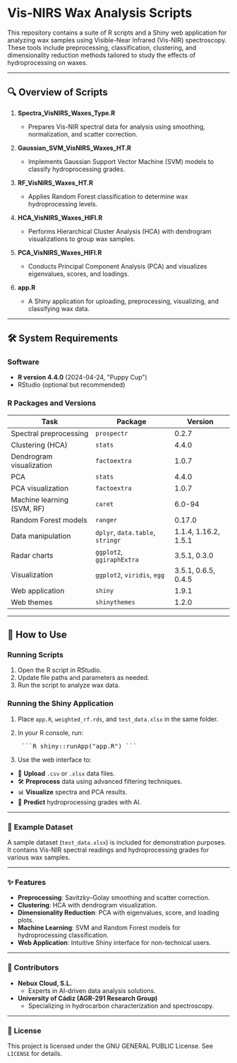 # **Vis-NIRS Wax Analysis Scripts**

This repository contains a suite of R scripts and a Shiny web application for analyzing wax samples using Visible-Near Infrared (Vis-NIR) spectroscopy. These tools include preprocessing, classification, clustering, and dimensionality reduction methods tailored to study the effects of hydroprocessing on waxes.

---

## 🔍 **Overview of Scripts**

1. **Spectra_VisNIRS_Waxes_Type.R**
   - Prepares Vis-NIR spectral data for analysis using smoothing, normalization, and scatter correction.

2. **Gaussian_SVM_VisNIRS_Waxes_HT.R**
   - Implements Gaussian Support Vector Machine (SVM) models to classify hydroprocessing grades.

3. **RF_VisNIRS_Waxes_HT.R**
   - Applies Random Forest classification to determine wax hydroprocessing levels.

4. **HCA_VisNIRS_Waxes_HIFI.R**
   - Performs Hierarchical Cluster Analysis (HCA) with dendrogram visualizations to group wax samples.

5. **PCA_VisNIRS_Waxes_HIFI.R**
   - Conducts Principal Component Analysis (PCA) and visualizes eigenvalues, scores, and loadings.

6. **app.R**
   - A Shiny application for uploading, preprocessing, visualizing, and classifying wax data.

---

## 🛠️ **System Requirements**

### Software
- **R version 4.4.0** (2024-04-24, "Puppy Cup")
- RStudio (optional but recommended)

### R Packages and Versions
| **Task**                          | **Package**         | **Version**   |
|------------------------------------|---------------------|---------------|
| Spectral preprocessing             | `prospectr`         | 0.2.7         |
| Clustering (HCA)                   | `stats`             | 4.4.0         |
| Dendrogram visualization           | `factoextra`        | 1.0.7         |
| PCA                                | `stats`             | 4.4.0         |
| PCA visualization                  | `factoextra`        | 1.0.7         |
| Machine learning (SVM, RF)         | `caret`             | 6.0-94        |
| Random Forest models               | `ranger`            | 0.17.0        |
| Data manipulation                  | `dplyr`, `data.table`, `stringr` | 1.1.4, 1.16.2, 1.5.1 |
| Radar charts                       | `ggplot2`, `ggiraphExtra` | 3.5.1, 0.3.0 |
| Visualization                      | `ggplot2`, `viridis`, `egg` | 3.5.1, 0.6.5, 0.4.5 |
| Web application                    | `shiny`             | 1.9.1         |
| Web themes                         | `shinythemes`       | 1.2.0         |

---

## 🚀 **How to Use**

### Running Scripts
1. Open the R script in RStudio.
2. Update file paths and parameters as needed.
3. Run the script to analyze wax data.

### Running the Shiny Application
1. Place `app.R`, `weighted_rf.rds`, and `test_data.xlsx` in the same folder.
2. In your R console, run: 
   
   <pre markdown="1"> ```R shiny::runApp("app.R") ``` </pre>

3. Use the web interface to:
- 📁 **Upload** `.csv` or `.xlsx` data files.
- 🛠️ **Preprocess** data using advanced filtering techniques.
- 📊 **Visualize** spectra and PCA results.
- 🤖 **Predict** hydroprocessing grades with AI.

---

### 📂 **Example Dataset**
A sample dataset (`test_data.xlsx`) is included for demonstration purposes. It contains Vis-NIR spectral readings and hydroprocessing grades for various wax samples.

---

### ✨ **Features**
- **Preprocessing**: Savitzky–Golay smoothing and scatter correction.
- **Clustering**: HCA with dendrogram visualization.
- **Dimensionality Reduction**: PCA with eigenvalues, score, and loading plots.
- **Machine Learning**: SVM and Random Forest models for hydroprocessing classification.
- **Web Application**: Intuitive Shiny interface for non-technical users.

---

### 🤝 **Contributors**
- **Nebux Cloud, S.L.**
  - Experts in AI-driven data analysis solutions.
- **University of Cádiz (AGR-291 Research Group)**
  - Specializing in hydrocarbon characterization and spectroscopy.

---

### 📜 **License**
This project is licensed under the GNU GENERAL PUBLIC License. See `LICENSE` for details.
